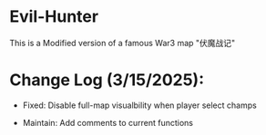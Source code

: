 # Evil-Hunter
This is a Modified version of a famous War3 map "伏魔战记"


# Change Log (3/15/2025):
- Fixed: Disable full-map visualbility when player select champs

- Maintain: Add comments to current functions
